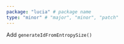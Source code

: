 ```yaml
---
package: "lucia" # package name
type: "minor" # "major", "minor", "patch"
---
```


Add `generateIdFromEntropySize()`